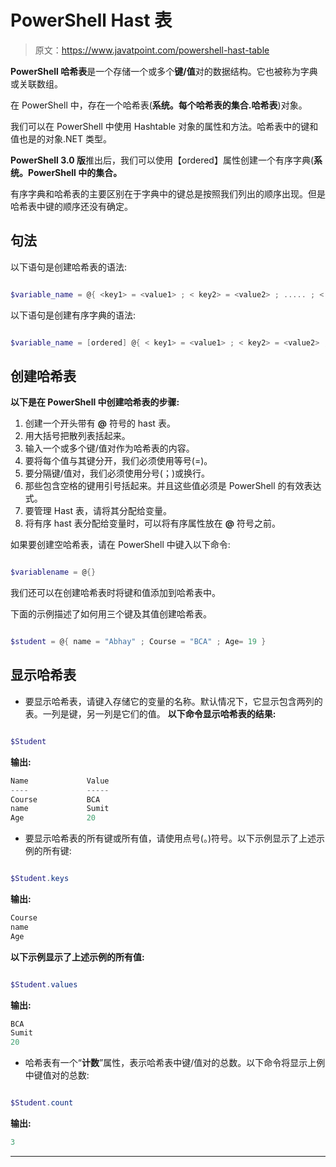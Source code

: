 # PowerShell Hast 表

> 原文：<https://www.javatpoint.com/powershell-hast-table>

**PowerShell 哈希表**是一个存储一个或多个**键/值**对的数据结构。它也被称为字典或关联数组。

在 PowerShell 中，存在一个哈希表(**系统。每个哈希表的集合.哈希表**)对象。

我们可以在 PowerShell 中使用 Hashtable 对象的属性和方法。哈希表中的键和值也是的对象.NET 类型。

**PowerShell 3.0 版**推出后，我们可以使用【ordered】属性创建一个有序字典(**系统。PowerShell 中的集合。**

有序字典和哈希表的主要区别在于字典中的键总是按照我们列出的顺序出现。但是哈希表中键的顺序还没有确定。

## 句法

以下语句是创建哈希表的语法:

```ps1

$variable_name = @{ <key1> = <value1> ; < key2> = <value2> ; ..... ; < keyN> = <valueN>;}

```

以下语句是创建有序字典的语法:

```ps1

$variable_name = [ordered] @{ < key1> = <value1> ; < key2> = <value2> ; ..... ; < keyN> = <valueN>;}

```

## 创建哈希表

**以下是在 PowerShell 中创建哈希表的步骤:**

1.  创建一个开头带有 **@** 符号的 hast 表。
2.  用大括号把散列表括起来。
3.  输入一个或多个键/值对作为哈希表的内容。
4.  要将每个值与其键分开，我们必须使用等号(=)。
5.  要分隔键/值对，我们必须使用分号(；)或换行。
6.  那些包含空格的键用引号括起来。并且这些值必须是 PowerShell 的有效表达式。
7.  要管理 Hast 表，请将其分配给变量。
8.  将有序 hast 表分配给变量时，可以将有序属性放在 **@** 符号之前。

如果要创建空哈希表，请在 PowerShell 中键入以下命令:

```ps1

$variablename = @{}

```

我们还可以在创建哈希表时将键和值添加到哈希表中。

下面的示例描述了如何用三个键及其值创建哈希表。

```ps1

$student = @{ name = "Abhay" ; Course = "BCA" ; Age= 19 }

```

## 显示哈希表

*   要显示哈希表，请键入存储它的变量的名称。默认情况下，它显示包含两列的表。一列是键，另一列是它们的值。
    **以下命令显示哈希表的结果:**

```ps1

$Student

```

**输出:**

```ps1
Name             Value
----             -----
Course           BCA
name             Sumit
Age              20 

```

*   要显示哈希表的所有键或所有值，请使用点号(。)符号。以下示例显示了上述示例的所有键:

```ps1

$Student.keys

```

**输出:**

```ps1
Course
name
Age

```

**以下示例显示了上述示例的所有值:**

```ps1

$Student.values

```

**输出:**

```ps1
BCA
Sumit
20 

```

*   哈希表有一个“**计数**”属性，表示哈希表中键/值对的总数。以下命令将显示上例中键值对的总数:

```ps1

$Student.count

```

**输出:**

```ps1
3

```

* * *